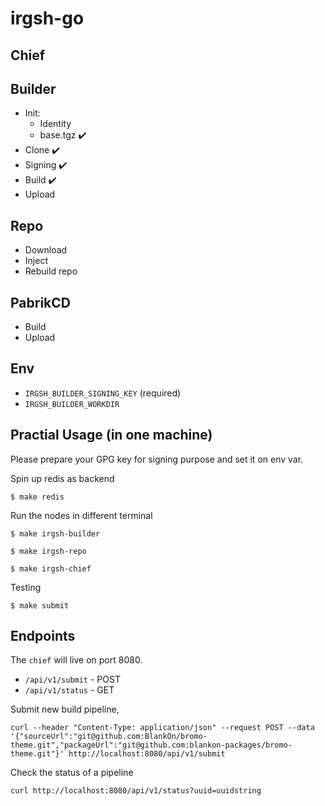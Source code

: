 # irgsh-go

## Chief

## Builder

- Init:
  - Identity
  - base.tgz :heavy_check_mark:
- Clone :heavy_check_mark:
- Signing :heavy_check_mark:
- Build :heavy_check_mark:
- Upload

## Repo

- Download
- Inject
- Rebuild repo

## PabrikCD

- Build
- Upload

## Env

- `IRGSH_BUILDER_SIGNING_KEY` (required)
- `IRGSH_BUILDER_WORKDIR`

## Practial Usage (in one machine)

Please prepare your GPG key for signing purpose and set it on env var.

Spin up redis as backend

```
$ make redis
```

Run the nodes in different terminal

```
$ make irgsh-builder
```
```
$ make irgsh-repo
```
```
$ make irgsh-chief
```

Testing

```
$ make submit
```


## Endpoints

The `chief` will live on port 8080.

- `/api/v1/submit` - POST
- `/api/v1/status` - GET


Submit new build pipeline,

```
curl --header "Content-Type: application/json" --request POST --data '{"sourceUrl":"git@github.com:BlankOn/bromo-theme.git","packageUrl":"git@github.com:blankon-packages/bromo-theme.git"}' http://localhost:8080/api/v1/submit
```

Check the status of a pipeline

```
curl http://localhost:8080/api/v1/status?uuid=uuidstring
```
